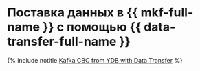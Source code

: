 # Поставка данных в {{ mkf-full-name }} с помощью {{ data-transfer-full-name }}

{% include notitle [Kafka СВС from YDB with Data Transfer](../../_tutorials/dataplatform/data-transfer-ydb-mkf.md) %}
